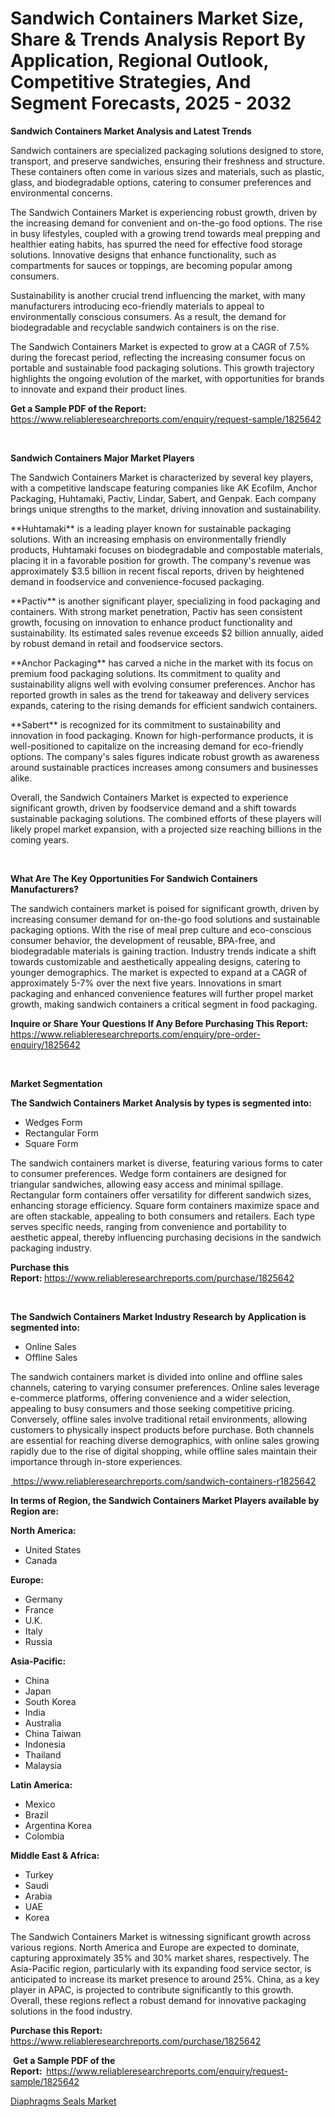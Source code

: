<p><h1>Sandwich Containers Market Size, Share & Trends Analysis Report By Application, Regional Outlook, Competitive Strategies, And Segment Forecasts, 2025 - 2032</h1></p><p><strong>Sandwich Containers Market Analysis and Latest Trends</strong></p>
<p><p>Sandwich containers are specialized packaging solutions designed to store, transport, and preserve sandwiches, ensuring their freshness and structure. These containers often come in various sizes and materials, such as plastic, glass, and biodegradable options, catering to consumer preferences and environmental concerns. </p><p>The Sandwich Containers Market is experiencing robust growth, driven by the increasing demand for convenient and on-the-go food options. The rise in busy lifestyles, coupled with a growing trend towards meal prepping and healthier eating habits, has spurred the need for effective food storage solutions. Innovative designs that enhance functionality, such as compartments for sauces or toppings, are becoming popular among consumers. </p><p>Sustainability is another crucial trend influencing the market, with many manufacturers introducing eco-friendly materials to appeal to environmentally conscious consumers. As a result, the demand for biodegradable and recyclable sandwich containers is on the rise. </p><p>The Sandwich Containers Market is expected to grow at a CAGR of 7.5% during the forecast period, reflecting the increasing consumer focus on portable and sustainable food packaging solutions. This growth trajectory highlights the ongoing evolution of the market, with opportunities for brands to innovate and expand their product lines.</p></p>
<p><strong>Get a Sample PDF of the Report:&nbsp;</strong> <a href="https://www.reliableresearchreports.com/enquiry/request-sample/1825642?utm_campaign=2245&utm_medium=2&utm_source=Github&utm_content=ia&utm_term=28022025&utm_id=sandwich-containers">https://www.reliableresearchreports.com/enquiry/request-sample/1825642</a></p>
<p>&nbsp;</p>
<p><strong>Sandwich Containers Major Market Players</strong></p>
<p><p>The Sandwich Containers Market is characterized by several key players, with a competitive landscape featuring companies like AK Ecofilm, Anchor Packaging, Huhtamaki, Pactiv, Lindar, Sabert, and Genpak. Each company brings unique strengths to the market, driving innovation and sustainability.</p><p>**Huhtamaki** is a leading player known for sustainable packaging solutions. With an increasing emphasis on environmentally friendly products, Huhtamaki focuses on biodegradable and compostable materials, placing it in a favorable position for growth. The company's revenue was approximately $3.5 billion in recent fiscal reports, driven by heightened demand in foodservice and convenience-focused packaging.</p><p>**Pactiv** is another significant player, specializing in food packaging and containers. With strong market penetration, Pactiv has seen consistent growth, focusing on innovation to enhance product functionality and sustainability. Its estimated sales revenue exceeds $2 billion annually, aided by robust demand in retail and foodservice sectors.</p><p>**Anchor Packaging** has carved a niche in the market with its focus on premium food packaging solutions. Its commitment to quality and sustainability aligns well with evolving consumer preferences. Anchor has reported growth in sales as the trend for takeaway and delivery services expands, catering to the rising demands for efficient sandwich containers.</p><p>**Sabert** is recognized for its commitment to sustainability and innovation in food packaging. Known for high-performance products, it is well-positioned to capitalize on the increasing demand for eco-friendly options. The company's sales figures indicate robust growth as awareness around sustainable practices increases among consumers and businesses alike.</p><p>Overall, the Sandwich Containers Market is expected to experience significant growth, driven by foodservice demand and a shift towards sustainable packaging solutions. The combined efforts of these players will likely propel market expansion, with a projected size reaching billions in the coming years.</p></p>
<p>&nbsp;</p>
<p><strong>What Are The Key Opportunities For Sandwich Containers Manufacturers?</strong></p>
<p><p>The sandwich containers market is poised for significant growth, driven by increasing consumer demand for on-the-go food solutions and sustainable packaging options. With the rise of meal prep culture and eco-conscious consumer behavior, the development of reusable, BPA-free, and biodegradable materials is gaining traction. Industry trends indicate a shift towards customizable and aesthetically appealing designs, catering to younger demographics. The market is expected to expand at a CAGR of approximately 5-7% over the next five years. Innovations in smart packaging and enhanced convenience features will further propel market growth, making sandwich containers a critical segment in food packaging.</p></p>
<p><strong>Inquire or Share Your Questions If Any Before Purchasing This Report:</strong> <a href="https://www.reliableresearchreports.com/enquiry/pre-order-enquiry/1825642?utm_campaign=2245&utm_medium=2&utm_source=Github&utm_content=ia&utm_term=28022025&utm_id=sandwich-containers">https://www.reliableresearchreports.com/enquiry/pre-order-enquiry/1825642</a></p>
<p>&nbsp;</p>
<p><strong>Market Segmentation</strong></p>
<p><strong>The Sandwich Containers Market Analysis by types is segmented into:</strong></p>
<p><ul><li>Wedges Form</li><li>Rectangular Form</li><li>Square Form</li></ul></p>
<p><p>The sandwich containers market is diverse, featuring various forms to cater to consumer preferences. Wedge form containers are designed for triangular sandwiches, allowing easy access and minimal spillage. Rectangular form containers offer versatility for different sandwich sizes, enhancing storage efficiency. Square form containers maximize space and are often stackable, appealing to both consumers and retailers. Each type serves specific needs, ranging from convenience and portability to aesthetic appeal, thereby influencing purchasing decisions in the sandwich packaging industry.</p></p>
<p><strong>Purchase this Report:&nbsp;</strong><a href="https://www.reliableresearchreports.com/purchase/1825642?utm_campaign=2245&utm_medium=2&utm_source=Github&utm_content=ia&utm_term=28022025&utm_id=sandwich-containers">https://www.reliableresearchreports.com/purchase/1825642</a></p>
<p>&nbsp;</p>
<p><strong>The Sandwich Containers Market Industry Research by Application is segmented into:</strong></p>
<p><ul><li>Online Sales</li><li>Offline Sales</li></ul></p>
<p><p>The sandwich containers market is divided into online and offline sales channels, catering to varying consumer preferences. Online sales leverage e-commerce platforms, offering convenience and a wider selection, appealing to busy consumers and those seeking competitive pricing. Conversely, offline sales involve traditional retail environments, allowing customers to physically inspect products before purchase. Both channels are essential for reaching diverse demographics, with online sales growing rapidly due to the rise of digital shopping, while offline sales maintain their importance through in-store experiences.</p></p>
<p><a href="https://www.reliableresearchreports.com/sandwich-containers-r1825642?utm_campaign=2245&utm_medium=2&utm_source=Github&utm_content=ia&utm_term=28022025&utm_id=sandwich-containers">&nbsp;https://www.reliableresearchreports.com/sandwich-containers-r1825642</a></p>
<p><strong>In terms of Region, the Sandwich Containers Market Players available by Region are:</strong></p>
<p>
    <p> <strong> North America: </strong>
        <ul>
            <li>United States</li>
            <li>Canada</li>
        </ul>
        </p> 
    <p> <strong> Europe: </strong>
        <ul>
            <li>Germany</li>
            <li>France</li>
            <li>U.K.</li>
            <li>Italy</li>
            <li>Russia</li>
        </ul>
        </p> 
    <p> <strong> Asia-Pacific: </strong>
        <ul>
            <li>China</li>
            <li>Japan</li>
            <li>South Korea</li>
            <li>India</li>
            <li>Australia</li>
            <li>China Taiwan</li>
            <li>Indonesia</li>
            <li>Thailand</li>
            <li>Malaysia</li>
        </ul>
        </p> 
    <p> <strong> Latin America: </strong>
        <ul>
            <li>Mexico</li>
            <li>Brazil</li>
            <li>Argentina Korea</li>
            <li>Colombia</li>
        </ul>
        </p> 
    <p> <strong> Middle East & Africa: </strong>
        <ul>
            <li>Turkey</li>
            <li>Saudi</li>
            <li>Arabia</li>
            <li>UAE</li>
            <li>Korea</li>
        </ul>
    </p>
    </p>
<p><p>The Sandwich Containers Market is witnessing significant growth across various regions. North America and Europe are expected to dominate, capturing approximately 35% and 30% market shares, respectively. The Asia-Pacific region, particularly with its expanding food service sector, is anticipated to increase its market presence to around 25%. China, as a key player in APAC, is projected to contribute significantly to this growth. Overall, these regions reflect a robust demand for innovative packaging solutions in the food industry.</p></p>
<p><strong>Purchase this Report: </strong><a href="https://www.reliableresearchreports.com/purchase/1825642?utm_campaign=2245&utm_medium=2&utm_source=Github&utm_content=ia&utm_term=28022025&utm_id=sandwich-containers">https://www.reliableresearchreports.com/purchase/1825642</a></p>
<p>&nbsp;<strong>Get a Sample PDF of the Report:&nbsp;&nbsp;</strong><a href="https://www.reliableresearchreports.com/enquiry/request-sample/1825642?utm_campaign=2245&utm_medium=2&utm_source=Github&utm_content=ia&utm_term=28022025&utm_id=sandwich-containers">https://www.reliableresearchreports.com/enquiry/request-sample/1825642</a></p>
<p><strong></strong></p>
<p><p><a href="https://github.com/mookiesville/Market-Research-Report-List-1/blob/main/diaphragms-seals-market.md?utm_campaign=2245&utm_medium=2&utm_source=Github&utm_content=ia&utm_term=28022025&utm_id=sandwich-containers">Diaphragms Seals Market</a></p></p>